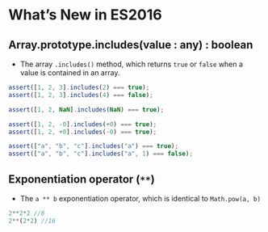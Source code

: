 # What’s New in ES2016

## Array.prototype.includes(value : any) : boolean

- The array `.includes()` method, which returns `true` or `false` when a value is contained in an array.

```js
assert([1, 2, 3].includes(2) === true);
assert([1, 2, 3].includes(4) === false);

assert([1, 2, NaN].includes(NaN) === true);

assert([1, 2, -0].includes(+0) === true);
assert([1, 2, +0].includes(-0) === true);

assert(["a", "b", "c"].includes("a") === true);
assert(["a", "b", "c"].includes("a", 1) === false);
```

## Exponentiation operator (`**`)

- The `a ** b` exponentiation operator, which is identical to `Math.pow(a, b)`

```js
2**2*2 //8
2**(2*2) //16
```


